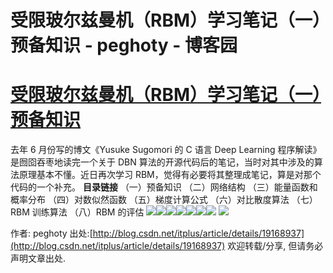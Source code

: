 
# 受限玻尔兹曼机（RBM）学习笔记（一）预备知识 - peghoty - 博客园






# [受限玻尔兹曼机（RBM）学习笔记（一）预备知识](https://www.cnblogs.com/peghoty/p/3798500.html)

去年 6 月份写的博文《Yusuke Sugomori 的 C 语言 Deep Learning 程序解读》是囫囵吞枣地读完一个关于 DBN 算法的开源代码后的笔记，当时对其中涉及的算法原理基本不懂。近日再次学习 RBM，觉得有必要将其整理成笔记，算是对那个代码的一个补充。
**目录链接**
（一）预备知识
（二）网络结构
（三）能量函数和概率分布
（四）对数似然函数
（五）梯度计算公式
（六）对比散度算法
（七）RBM 训练算法
（八）RBM 的评估
![](http://img.blog.csdn.net/20140213225431406)![](http://img.blog.csdn.net/20140213225446750)![](http://img.blog.csdn.net/20140213225502296)![](http://img.blog.csdn.net/20140213225515125)![](http://img.blog.csdn.net/20140213225527828)![](http://img.blog.csdn.net/20140314095732734)![](http://img.blog.csdn.net/20140213225553531)
![](http://img.blog.csdn.net/20140218224838375)

作者: peghoty
出处:[http://blog.csdn.net/itplus/article/details/19168937](http://blog.csdn.net/itplus/article/details/19168937)
欢迎转载/分享, 但请务必声明文章出处.





